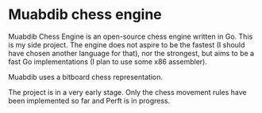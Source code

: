 # Muabdib chess engine

Muabdib Chess Engine is an open-source chess engine written in Go. This is my side project. The engine does not aspire to be the fastest (I should have chosen another language for that), nor the strongest, but aims to be a fast Go implementations (I plan to use some x86 assembler).

Muabdib uses a bitboard chess representation.

The project is in a very early stage. Only the chess movement rules have been implemented so far and Perft is in progress.
